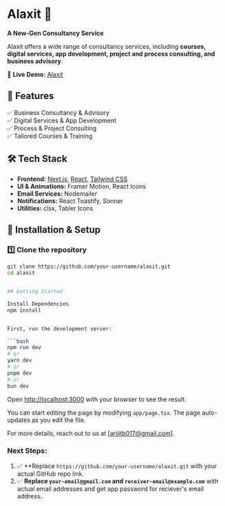 # Alaxit 🚀  
**A New-Gen Consultancy Service**  

Alaxit offers a wide range of consultancy services, including **courses, digital services, app development, project and process consulting, and business advisory**.  

🔗 **Live Demo:** [Alaxit](https://alaxit.vercel.app/)  

## 📌 Features  
✅ Business Consultancy & Advisory  
✅ Digital Services & App Development  
✅ Process & Project Consulting  
✅ Tailored Courses & Training  

## 🛠 Tech Stack  
- **Frontend:** [Next.js](https://nextjs.org/), [React](https://react.dev/), [Tailwind CSS](https://tailwindcss.com/)  
- **UI & Animations:** Framer Motion, React Icons  
- **Email Services:** Nodemailer  
- **Notifications:** React Toastify, Sonner  
- **Utilities:** clsx, Tabler Icons  

## 🚀 Installation & Setup  

### 1️⃣ Clone the repository  
```sh
git clone https://github.com/your-username/alaxit.git
cd alaxit


## Getting Started

Install Dependencies
npm install


First, run the development server:

```bash
npm run dev
# or
yarn dev
# or
pnpm dev
# or
bun dev
```

Open [http://localhost:3000](http://localhost:3000) with your browser to see the result.

You can start editing the page by modifying `app/page.tsx`. The page auto-updates as you edit the file.

For more details, reach out to us at [arijitb017@gmail.com].


### Next Steps:  
1. ✅ **Replace `https://github.com/your-username/alaxit.git` with your actual GitHub repo link.  
2. ✅ **Replace `your-email@gmail.com` and `receiver-email@example.com`** with actual email addresses and get app password for reciever's email address.   


